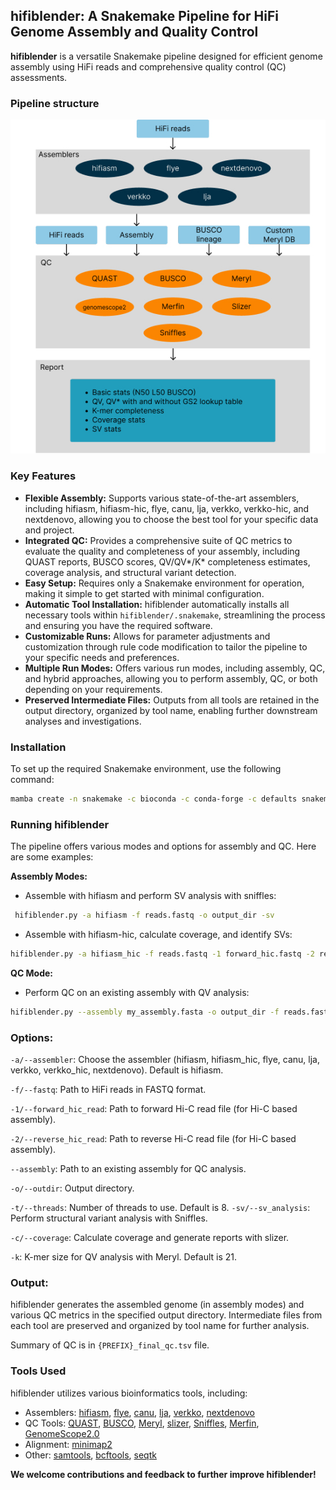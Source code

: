 ## hifiblender: A Snakemake Pipeline for HiFi Genome Assembly and Quality Control

**hifiblender** is a versatile Snakemake pipeline designed for efficient genome assembly using HiFi reads and comprehensive quality control (QC) assessments. 

### Pipeline structure

![Pipeline structure](docs/Hifiblender.jpg)

### Key Features

* **Flexible Assembly:** Supports various state-of-the-art assemblers, including hifiasm, hifiasm-hic, flye, canu, lja, verkko, verkko-hic, and nextdenovo, allowing you to choose the best tool for your specific data and project.
* **Integrated QC:** Provides a comprehensive suite of QC metrics to evaluate the quality and completeness of your assembly, including QUAST reports, BUSCO scores, QV/QV*/K* completeness estimates, coverage analysis, and structural variant detection. 
* **Easy Setup:** Requires only a Snakemake environment for operation, making it simple to get started with minimal configuration. 
* **Automatic Tool Installation:** hifiblender automatically installs all necessary tools within `hifiblender/.snakemake`, streamlining the process and ensuring you have the required software.
* **Customizable Runs:**  Allows for parameter adjustments and customization through rule code modification to tailor the pipeline to your specific needs and preferences.
* **Multiple Run Modes:** Offers various run modes, including assembly, QC, and hybrid approaches, allowing you to perform assembly, QC, or both depending on your requirements.
* **Preserved Intermediate Files:** Outputs from all tools are retained in the output directory, organized by tool name, enabling further downstream analyses and investigations. 

### Installation

To set up the required Snakemake environment, use the following command:

```bash
mamba create -n snakemake -c bioconda -c conda-forge -c defaults snakemake && conda activate snakemake
```

### Running hifiblender
The pipeline offers various modes and options for assembly and QC. Here are some examples:

**Assembly Modes:**

- Assemble with hifiasm and perform SV analysis with sniffles:

```bash
 hifiblender.py -a hifiasm -f reads.fastq -o output_dir -sv
 ```
- Assemble with hifiasm-hic, calculate coverage, and identify SVs:

```bash
hifiblender.py -a hifiasm_hic -f reads.fastq -1 forward_hic.fastq -2 reverse_hic.fastq -o output_dir -c -sv
```


**QC Mode:**

- Perform QC on an existing assembly with QV analysis:

```bash 
hifiblender.py --assembly my_assembly.fasta -o output_dir -f reads.fastq -k 21
```
### Options:
`-a/--assembler`: Choose the assembler (hifiasm, hifiasm_hic, flye, canu, lja, verkko, verkko_hic, nextdenovo). Default is hifiasm.

`-f/--fastq`: Path to HiFi reads in FASTQ format.

`-1/--forward_hic_read`: Path to forward Hi-C read file (for Hi-C based assembly).

`-2/--reverse_hic_read`: Path to reverse Hi-C read file (for Hi-C based assembly).

`--assembly`: Path to an existing assembly for QC analysis.

`-o/--outdir`: Output directory.

`-t/--threads`: Number of threads to use. Default is 8.
`-sv/--sv_analysis`: Perform structural variant analysis with Sniffles.

`-c/--coverage`: Calculate coverage and generate reports with slizer.

`-k`: K-mer size for QV analysis with Meryl. Default is 21.
### Output:
hifiblender generates the assembled genome (in assembly modes) and various QC metrics in the specified output directory.
Intermediate files from each tool are preserved and organized by tool name for further analysis.

Summary of QC is in `{PREFIX}_final_qc.tsv` file.
### Tools Used
hifiblender utilizes various bioinformatics tools, including:
- Assemblers: [hifiasm](https://github.com/chhylp123/hifiasm), [flye](https://github.com/fenderglass/Flye), [canu](https://github.com/marbl/canu), [lja](https://github.com/AntonBankevich/LJA), [verkko](https://github.com/marbl/verkko), [nextdenovo](https://github.com/Nextomics/NextDenovo)
- QC Tools: [QUAST](https://github.com/ablab/quast), [BUSCO](https://busco.ezlab.org/), [Meryl](https://github.com/marbl/meryl), [slizer](https://github.com/zilov/slizer), [Sniffles](https://github.com/fritzsedlazeck/Sniffles), [Merfin](https://github.com/arangrhie/merfin), [GenomeScope2.0](https://github.com/schatzlab/genomescope)
- Alignment: [minimap2](https://github.com/lh3/minimap2)
- Other: [samtools](https://github.com/samtools/samtools), [bcftools](https://github.com/samtools/bcftools), [seqtk](https://github.com/lh3/seqtk)

**We welcome contributions and feedback to further improve hifiblender!**
